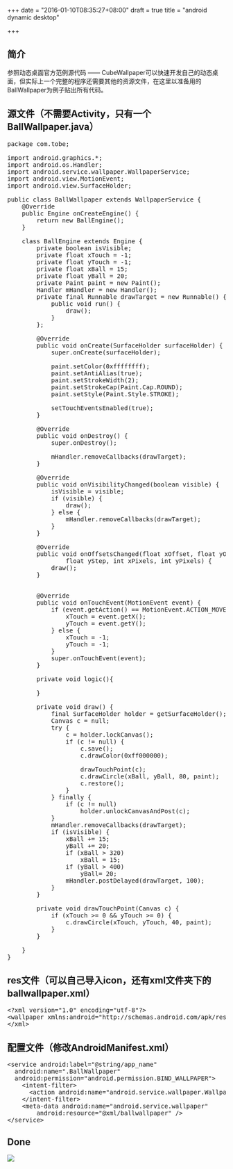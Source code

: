 +++
date = "2016-01-10T08:35:27+08:00"
draft = true
title = "android dynamic desktop"

+++



## 简介

参照动态桌面官方范例源代码 —— CubeWallpaper可以快速开发自己的动态桌面，但实际上一个完整的程序还需要其他的资源文件，在这里以准备用的BallWallpaper为例子贴出所有代码。

## 源文件（不需要Activity，只有一个BallWallpaper.java）

<pre>
package com.tobe;

import android.graphics.*;
import android.os.Handler;
import android.service.wallpaper.WallpaperService;
import android.view.MotionEvent;
import android.view.SurfaceHolder;

public class BallWallpaper extends WallpaperService {
	@Override
	public Engine onCreateEngine() {
		return new BallEngine();
	}

	class BallEngine extends Engine {
		private boolean isVisible;
		private float xTouch = -1;
		private float yTouch = -1;
		private float xBall = 15;
		private float yBall = 20;
		private Paint paint = new Paint();
		Handler mHandler = new Handler();
		private final Runnable drawTarget = new Runnable() {
			public void run() {
				draw();
			}
		};

		@Override
		public void onCreate(SurfaceHolder surfaceHolder) {
			super.onCreate(surfaceHolder);
			
			paint.setColor(0xffffffff);
			paint.setAntiAlias(true);
			paint.setStrokeWidth(2);
			paint.setStrokeCap(Paint.Cap.ROUND);
			paint.setStyle(Paint.Style.STROKE);

			setTouchEventsEnabled(true);
		}

		@Override
		public void onDestroy() {
			super.onDestroy();

			mHandler.removeCallbacks(drawTarget);
		}

		@Override
		public void onVisibilityChanged(boolean visible) {
			isVisible = visible;
			if (visible) {
				draw();
			} else {
				mHandler.removeCallbacks(drawTarget);
			}
		}

		@Override
		public void onOffsetsChanged(float xOffset, float yOffset, float xStep,
				float yStep, int xPixels, int yPixels) {
			draw();
		}
		

		@Override
		public void onTouchEvent(MotionEvent event) {
			if (event.getAction() == MotionEvent.ACTION_MOVE) {
				xTouch = event.getX();
				yTouch = event.getY();
			} else {
				xTouch = -1;
				yTouch = -1;
			}
			super.onTouchEvent(event);
		}

		private void logic(){
			
		}

		private void draw() {
			final SurfaceHolder holder = getSurfaceHolder();
			Canvas c = null;
			try {
				c = holder.lockCanvas();
				if (c != null) {
					c.save();
					c.drawColor(0xff000000);
			
					drawTouchPoint(c);
					c.drawCircle(xBall, yBall, 80, paint);
					c.restore();
				}
			} finally {
				if (c != null)
					holder.unlockCanvasAndPost(c);
			}
			mHandler.removeCallbacks(drawTarget);
			if (isVisible) {
				xBall += 15;
				yBall += 20;
				if (xBall > 320)
					xBall = 15;
				if (yBall > 400)
					yBall= 20;
				mHandler.postDelayed(drawTarget, 100);
			}
		}

		private void drawTouchPoint(Canvas c) {
			if (xTouch >= 0 && yTouch >= 0) {
				c.drawCircle(xTouch, yTouch, 40, paint);
			}
		}
		
	}
}
</pre>

## res文件（可以自己导入icon，还有xml文件夹下的ballwallpaper.xml）

<pre>
&lt?xml version="1.0" encoding="utf-8"?&gt
&ltwallpaper xmlns:android="http://schemas.android.com/apk/res/android"/&gt
&lt/xml&gt
</pre>

## 配置文件（修改AndroidManifest.xml）

<pre>
&ltservice android:label="@string/app_name"
  android:name=".BallWallpaper"
  android:permission="android.permission.BIND_WALLPAPER"&gt
    &ltintent-filter&gt
      &ltaction android:name="android.service.wallpaper.WallpaperService" /&gt
    &lt/intent-filter&gt
    &ltmeta-data android:name="android.service.wallpaper"
        android:resource="@xml/ballwallpaper" /&gt
&lt/service&gt
</pre>

## Done

![](/images/dynamic-desktop.jpg)